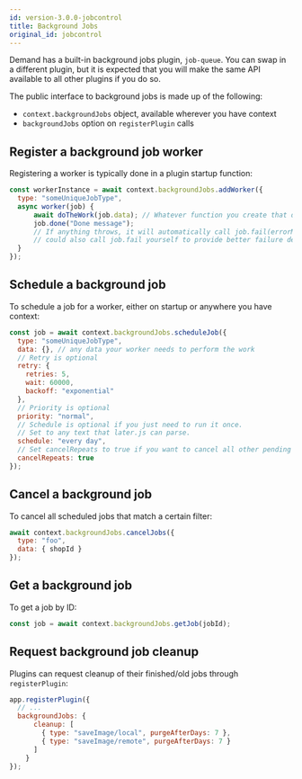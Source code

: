 ```yaml
---
id: version-3.0.0-jobcontrol
title: Background Jobs
original_id: jobcontrol
---
```


Demand has a built-in background jobs plugin, `job-queue`. You can swap in a different plugin, but it is expected that you will make the same API available to all other plugins if you do so.

The public interface to background jobs is made up of the following:
- `context.backgroundJobs` object, available wherever you have context
- `backgroundJobs` option on `registerPlugin` calls

## Register a background job worker

Registering a worker is typically done in a plugin startup function:

```js
const workerInstance = await context.backgroundJobs.addWorker({
  type: "someUniqueJobType",
  async worker(job) {
      await doTheWork(job.data); // Whatever function you create that does the task
      job.done("Done message");
      // If anything throws, it will automatically call job.fail(errorMessage), but you
      // could also call job.fail yourself to provide better failure details.
  }
});
```

## Schedule a background job

To schedule a job for a worker, either on startup or anywhere you have context:

```js
const job = await context.backgroundJobs.scheduleJob({
  type: "someUniqueJobType",
  data: {}, // any data your worker needs to perform the work
  // Retry is optional
  retry: {
    retries: 5,
    wait: 60000,
    backoff: "exponential"
  },
  // Priority is optional
  priority: "normal",
  // Schedule is optional if you just need to run it once.
  // Set to any text that later.js can parse.
  schedule: "every day",
  // Set cancelRepeats to true if you want to cancel all other pending jobs with the same type
  cancelRepeats: true
});
```

## Cancel a background job

To cancel all scheduled jobs that match a certain filter:

```js
await context.backgroundJobs.cancelJobs({
  type: "foo",
  data: { shopId }
});
```

## Get a background job

To get a job by ID:

```js
const job = await context.backgroundJobs.getJob(jobId);
```

## Request background job cleanup

Plugins can request cleanup of their finished/old jobs through `registerPlugin`:

```js
app.registerPlugin({
  // ...
  backgroundJobs: {
      cleanup: [
        { type: "saveImage/local", purgeAfterDays: 7 },
        { type: "saveImage/remote", purgeAfterDays: 7 }
      ]
    }
});
```
